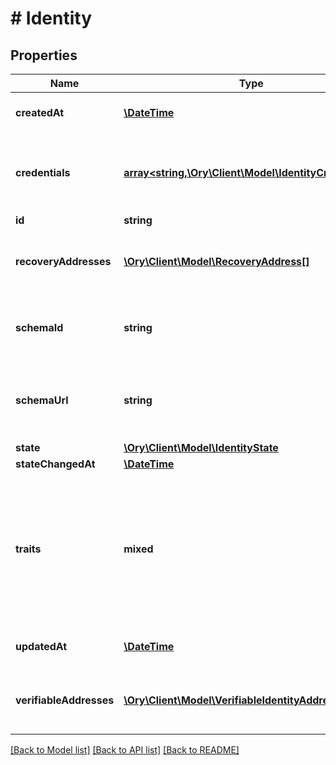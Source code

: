 # # Identity

## Properties

Name | Type | Description | Notes
------------ | ------------- | ------------- | -------------
**createdAt** | [**\DateTime**](\DateTime.md) | CreatedAt is a helper struct field for gobuffalo.pop. | [optional]
**credentials** | [**array<string,\Ory\Client\Model\IdentityCredentials>**](IdentityCredentials.md) | Credentials represents all credentials that can be used for authenticating this identity. | [optional]
**id** | **string** |  |
**recoveryAddresses** | [**\Ory\Client\Model\RecoveryAddress[]**](RecoveryAddress.md) | RecoveryAddresses contains all the addresses that can be used to recover an identity. | [optional]
**schemaId** | **string** | SchemaID is the ID of the JSON Schema to be used for validating the identity&#39;s traits. |
**schemaUrl** | **string** | SchemaURL is the URL of the endpoint where the identity&#39;s traits schema can be fetched from.  format: url |
**state** | [**\Ory\Client\Model\IdentityState**](IdentityState.md) |  | [optional]
**stateChangedAt** | [**\DateTime**](\DateTime.md) |  | [optional]
**traits** | **mixed** | Traits represent an identity&#39;s traits. The identity is able to create, modify, and delete traits in a self-service manner. The input will always be validated against the JSON Schema defined in &#x60;schema_url&#x60;. |
**updatedAt** | [**\DateTime**](\DateTime.md) | UpdatedAt is a helper struct field for gobuffalo.pop. | [optional]
**verifiableAddresses** | [**\Ory\Client\Model\VerifiableIdentityAddress[]**](VerifiableIdentityAddress.md) | VerifiableAddresses contains all the addresses that can be verified by the user. | [optional]

[[Back to Model list]](../../README.md#models) [[Back to API list]](../../README.md#endpoints) [[Back to README]](../../README.md)
